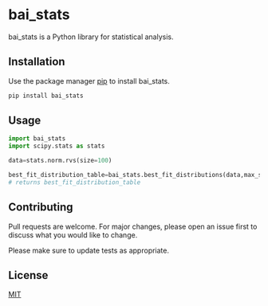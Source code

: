 # bai_stats

bai_stats is a Python library for statistical analysis.

## Installation

Use the package manager [pip](https://pip.pypa.io/en/stable/) to install bai_stats.

```bash
pip install bai_stats
```

## Usage

```python
import bai_stats
import scipy.stats as stats

data=stats.norm.rvs(size=100)

best_fit_distribution_table=bai_stats.best_fit_distributions(data,max_shape_par=0,plot_dist=True) 
# returns best_fit_distribution_table

```

## Contributing
Pull requests are welcome. For major changes, please open an issue first to discuss what you would like to change.

Please make sure to update tests as appropriate.

## License
[MIT](https://choosealicense.com/licenses/mit/)